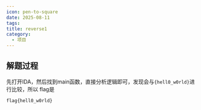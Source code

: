 ```yaml
---
icon: pen-to-square
date: 2025-08-11
tags: 
title: reverse1
category:
  - 项目
---
```

## 解题过程
先打开IDA，然后找到main函数，直接分析逻辑即可，发现会与`{hell0_w0rld}`进行比较，所以
flag是
```bash
flag{hell0_w0rld}
```

